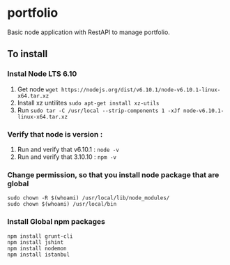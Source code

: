# portfolio
Basic node application with RestAPI to manage portfolio.

## To install

### Instal Node LTS 6.10
1. Get node  ``wget https://nodejs.org/dist/v6.10.1/node-v6.10.1-linux-x64.tar.xz``
2. Install xz untilites ``sudo apt-get install xz-utils``
3. Run ``sudo tar -C /usr/local --strip-components 1 -xJf node-v6.10.1-linux-x64.tar.xz``

### Verify that node is version :

1. Run and verify that v6.10.1 : ``node -v``
2. Run and verify that 3.10.10 : ``npm -v``


### Change permission, so that you install node package that are global

```
sudo chown -R $(whoami) /usr/local/lib/node_modules/
sudo chown $(whoami) /usr/local/bin
```

### Install Global npm packages 

```
npm install grunt-cli
npm install jshint
npm install nodemon
npm install istanbul
```
